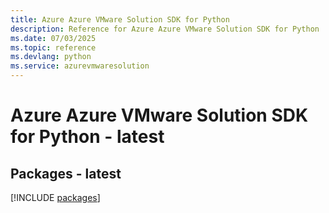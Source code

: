 ```yaml
---
title: Azure Azure VMware Solution SDK for Python
description: Reference for Azure Azure VMware Solution SDK for Python
ms.date: 07/03/2025
ms.topic: reference
ms.devlang: python
ms.service: azurevmwaresolution
---
```

# Azure Azure VMware Solution SDK for Python - latest
## Packages - latest
[!INCLUDE [packages](azure-vmware-solution-index.md)]